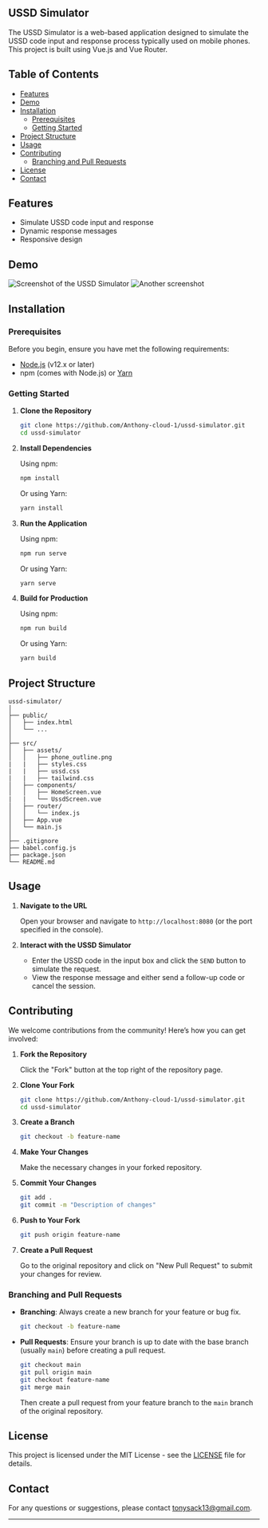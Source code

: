 ## USSD Simulator

The USSD Simulator is a web-based application designed to simulate the USSD code input and response process typically used on mobile phones. This project is built using Vue.js and Vue Router.

## Table of Contents

- [Features](#features)
- [Demo](#demo)
- [Installation](#installation)
  - [Prerequisites](#prerequisites)
  - [Getting Started](#getting-started)
- [Project Structure](#project-structure)
- [Usage](#usage)
- [Contributing](#contributing)
  - [Branching and Pull Requests](#branching-and-pull-requests)
- [License](#license)
- [Contact](#contact)

## Features

- Simulate USSD code input and response
- Dynamic response messages
- Responsive design

## Demo

![Screenshot of the USSD Simulator](path/to/screenshot.png)
![Another screenshot](path/to/another_screenshot.png)

## Installation

### Prerequisites

Before you begin, ensure you have met the following requirements:

- [Node.js](https://nodejs.org/en/download/) (v12.x or later)
- npm (comes with Node.js) or [Yarn](https://yarnpkg.com/)

### Getting Started

1. **Clone the Repository**

    ```bash
    git clone https://github.com/Anthony-cloud-1/ussd-simulator.git
    cd ussd-simulator
    ```

2. **Install Dependencies**

    Using npm:
    ```bash
    npm install
    ```

    Or using Yarn:
    ```bash
    yarn install
    ```

3. **Run the Application**

    Using npm:
    ```bash
    npm run serve
    ```

    Or using Yarn:
    ```bash
    yarn serve
    ```

4. **Build for Production**

    Using npm:
    ```bash
    npm run build
    ```

    Or using Yarn:
    ```bash
    yarn build
    ```

## Project Structure

```plaintext
ussd-simulator/
│
├── public/
│   ├── index.html
│   └── ...
│
├── src/
│   ├── assets/
│   │   ├── phone_outline.png
|   |   ├── styles.css
|   |   ├── ussd.css
|   |   ├── tailwind.css
│   ├── components/
│   │   ├── HomeScreen.vue
|   |   └── UssdScreen.vue
│   ├── router/
│   │   └── index.js
│   ├── App.vue
│   └── main.js
│
├── .gitignore
├── babel.config.js
├── package.json
└── README.md
```

## Usage

1. **Navigate to the URL**

    Open your browser and navigate to `http://localhost:8080` (or the port specified in the console).

2. **Interact with the USSD Simulator**

    - Enter the USSD code in the input box and click the `SEND` button to simulate the request.
    - View the response message and either send a follow-up code or cancel the session.

## Contributing

We welcome contributions from the community! Here’s how you can get involved:

1. **Fork the Repository**

    Click the "Fork" button at the top right of the repository page.

2. **Clone Your Fork**

    ```bash
    git clone https://github.com/Anthony-cloud-1/ussd-simulator.git
    cd ussd-simulator
    ```

3. **Create a Branch**

    ```bash
    git checkout -b feature-name
    ```

4. **Make Your Changes**

    Make the necessary changes in your forked repository.

5. **Commit Your Changes**

    ```bash
    git add .
    git commit -m "Description of changes"
    ```

6. **Push to Your Fork**

    ```bash
    git push origin feature-name
    ```

7. **Create a Pull Request**

    Go to the original repository and click on "New Pull Request" to submit your changes for review.

### Branching and Pull Requests

- **Branching**: Always create a new branch for your feature or bug fix.
    ```bash
    git checkout -b feature-name
    ```

- **Pull Requests**: Ensure your branch is up to date with the base branch (usually `main`) before creating a pull request.
    ```bash
    git checkout main
    git pull origin main
    git checkout feature-name
    git merge main
    ```

    Then create a pull request from your feature branch to the `main` branch of the original repository.

## License

This project is licensed under the MIT License - see the [LICENSE](LICENSE) file for details.

## Contact

For any questions or suggestions, please contact [tonysack13@gmail.com](mailto:tonysack13@gmail.com).

---

